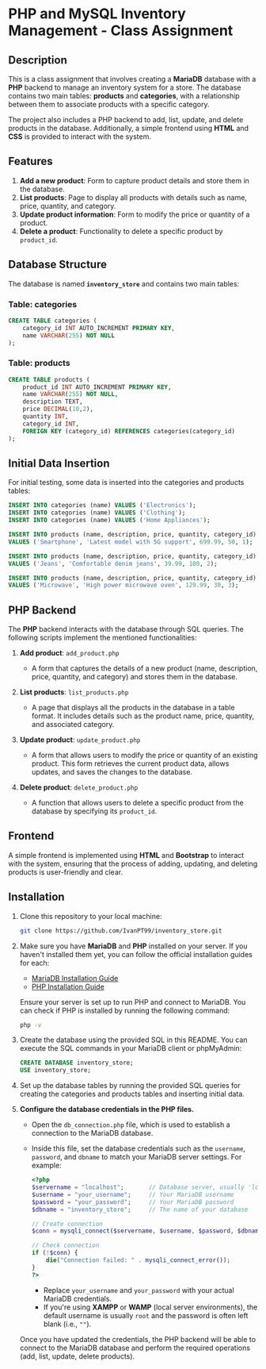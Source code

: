 # PHP and MySQL Inventory Management - Class Assignment

## Description

This is a class assignment that involves creating a **MariaDB** database with a **PHP** backend to manage an inventory system for a store. The database contains two main tables: **products** and **categories**, with a relationship between them to associate products with a specific category.

The project also includes a PHP backend to add, list, update, and delete products in the database. Additionally, a simple frontend using **HTML** and **CSS** is provided to interact with the system.

## Features

1. **Add a new product**: Form to capture product details and store them in the database.
2. **List products**: Page to display all products with details such as name, price, quantity, and category.
3. **Update product information**: Form to modify the price or quantity of a product.
4. **Delete a product**: Functionality to delete a specific product by `product_id`.

## Database Structure

The database is named **`inventory_store`** and contains two main tables:

### Table: **categories**
```sql
CREATE TABLE categories (
    category_id INT AUTO_INCREMENT PRIMARY KEY,
    name VARCHAR(255) NOT NULL
);
```

### Table: **products**
```sql
CREATE TABLE products (
    product_id INT AUTO_INCREMENT PRIMARY KEY,
    name VARCHAR(255) NOT NULL,
    description TEXT,
    price DECIMAL(10,2),
    quantity INT,
    category_id INT,
    FOREIGN KEY (category_id) REFERENCES categories(category_id)
);
```
## Initial Data Insertion

For initial testing, some data is inserted into the categories and products tables:

```sql
INSERT INTO categories (name) VALUES ('Electronics');
INSERT INTO categories (name) VALUES ('Clothing');
INSERT INTO categories (name) VALUES ('Home Appliances');

INSERT INTO products (name, description, price, quantity, category_id) 
VALUES ('Smartphone', 'Latest model with 5G support', 699.99, 50, 1);

INSERT INTO products (name, description, price, quantity, category_id) 
VALUES ('Jeans', 'Comfortable denim jeans', 39.99, 100, 2);

INSERT INTO products (name, description, price, quantity, category_id) 
VALUES ('Microwave', 'High power microwave oven', 129.99, 30, 3);
```

## PHP Backend

The **PHP** backend interacts with the database through SQL queries. The following scripts implement the mentioned functionalities:

1. **Add product**: `add_product.php`
   - A form that captures the details of a new product (name, description, price, quantity, and category) and stores them in the database.
   
2. **List products**: `list_products.php`
   - A page that displays all the products in the database in a table format. It includes details such as the product name, price, quantity, and associated category.
   
3. **Update product**: `update_product.php`
   - A form that allows users to modify the price or quantity of an existing product. This form retrieves the current product data, allows updates, and saves the changes to the database.
   
4. **Delete product**: `delete_product.php`
   - A function that allows users to delete a specific product from the database by specifying its `product_id`.

## Frontend

A simple frontend is implemented using **HTML** and **Bootstrap** to interact with the system, ensuring that the process of adding, updating, and deleting products is user-friendly and clear.

## Installation

1. Clone this repository to your local machine:
   ```bash
   git clone https://github.com/IvanPT99/inventory_store.git
   ```

2. Make sure you have **MariaDB** and **PHP** installed on your server. If you haven't installed them yet, you can follow the official installation guides for each:

   - [MariaDB Installation Guide](https://mariadb.org/download/)
   - [PHP Installation Guide](https://www.php.net/manual/en/install.php)

   Ensure your server is set up to run PHP and connect to MariaDB. You can check if PHP is installed by running the following command:
   ```bash
   php -v
   ```
3. Create the database using the provided SQL in this README. You can execute the SQL commands in your MariaDB client or phpMyAdmin:
    ```sql
    CREATE DATABASE inventory_store;
    USE inventory_store;
    ```
4. Set up the database tables by running the provided SQL queries for creating the categories and products tables and inserting initial data.

5. **Configure the database credentials in the PHP files.**

   - Open the `db_connection.php` file, which is used to establish a connection to the MariaDB database.
   - Inside this file, set the database credentials such as the `username`, `password`, and `dbname` to match your MariaDB server settings. For example:

     ```php
     <?php
     $servername = "localhost";       // Database server, usually 'localhost' if running locally
     $username = "your_username";     // Your MariaDB username
     $password = "your_password";     // Your MariaDB password
     $dbname = "inventory_store";     // The name of your database

     // Create connection
     $conn = mysqli_connect($servername, $username, $password, $dbname);

     // Check connection
     if (!$conn) {
         die("Connection failed: " . mysqli_connect_error());
     }
     ?>
     ```

     - Replace `your_username` and `your_password` with your actual MariaDB credentials.
     - If you're using **XAMPP** or **WAMP** (local server environments), the default username is usually `root` and the password is often left blank (i.e., `""`).

   Once you have updated the credentials, the PHP backend will be able to connect to the MariaDB database and perform the required operations (add, list, update, delete products).
